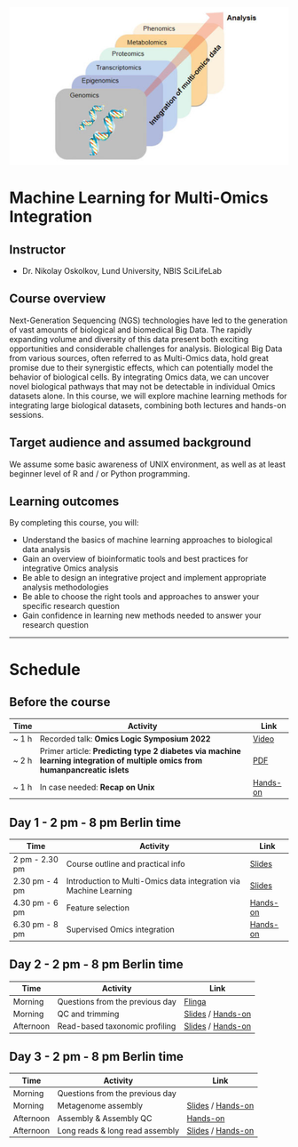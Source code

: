 ![](course_logo.jpg)

# Machine Learning for Multi-Omics Integration

## Instructor

- Dr. Nikolay Oskolkov, Lund University, NBIS SciLifeLab

## Course overview
Next-Generation Sequencing (NGS) technologies have led to the generation of vast amounts of biological and biomedical Big Data. The rapidly expanding volume and diversity of this data present both exciting opportunities and considerable challenges for analysis. Biological Big Data from various sources, often referred to as Multi-Omics data, hold great promise due to their synergistic effects, which can potentially model the behavior of biological cells. By integrating Omics data, we can uncover novel biological pathways that may not be detectable in individual Omics datasets alone. In this course, we will explore machine learning methods for integrating large biological datasets, combining both lectures and hands-on sessions.

## Target audience and assumed background
We assume some basic awareness of UNIX environment, as well as at least beginner level of R and / or Python programming.

## Learning outcomes
By completing this course, you will:

- Understand the basics of machine learning approaches to biological data analysis
- Gain an overview of bioinformatic tools and best practices for integrative Omics analysis
- Be able to design an integrative project and implement appropriate analysis methodologies
- Be able to choose the right tools and approaches to answer your specific research question
- Gain confidence in learning new methods needed to answer your research question

---

# Schedule

## Before the course

|Time   |Activity                                                           |Link                                                |
|-------|-------------------------------------------------------------------|----------------------------------------------------|
|~ 1 h|Recorded talk: __Omics Logic Symposium 2022__ |[Video](https://www.youtube.com/watch?v=Jrz6t3fbOCw)|
|~ 2 h  |Primer article: __Predicting type 2 diabetes via machine learning integration of multiple omics from humanpancreatic islets__|[PDF](articles/Multi_Omics_T2D_ScientificReports2024.pdf)                        |
|~ 1 h  |In case needed: __Recap on Unix__                                  |[Hands-on](command-line-basics.md)                  |

## Day 1 - 2 pm - 8 pm Berlin time

|Time     |Activity                         |Link                                                                             |
|---------|---------------------------------|---------------------------------------------------------------------------------|
|2 pm - 2.30 pm  | Course outline and practical info                                 |[Slides](slides/course-outline-and-practical-info.pdf)                         |
|2.30 pm - 4 pm  | Introduction to Multi-Omics data integration via Machine Learning |[Slides](slides/MachineLearningOmicsIntegration_Oskolkov.pdf)                  |
|4.30 pm - 6 pm  | Feature selection                                                 |[Hands-on](practicals/OmicsIntegration_FeatureSelection.html)                  |
|6.30 pm - 8 pm  | Supervised Omics integration                                      |[Hands-on](practicals/supervised_omics_integr_CLL.html)                        |

## Day 2 - 2 pm - 8 pm Berlin time

|Time     |Activity                       |Link                                                                                                           |
|---------|-------------------------------|---------------------------------------------------------------------------------------------------------------|
|Morning  |Questions from the previous day|[Flinga](https://flinga.fi/s/FFQ5876)                                                                          |
|Morning  |QC and trimming                |[Slides](Lectures/QC-and-trimming.pdf) / [Hands-on](exercises.md#qc-and-trimming)                              |
|Afternoon|Read-based taxonomic profiling |[Slides](Lectures/read-based-taxonomic-profiling.pdf) / [Hands-on](exercises.md#read-based-taxonomic-profiling)|

## Day 3 - 2 pm - 8 pm Berlin time

|Time     |Activity|Link|
|---------|--------|----|
|Morning  |Questions from the previous day||
|Morning  |Metagenome assembly            |[Slides](Lectures/Assembly-and-QC.pdf) / [Hands-on](exercises.md#metagenome-assembly)  |
|Afternoon|Assembly & Assembly QC         |[Hands-on](exercises.md#assembly-qc)                                                   |
|Afternoon|Long reads & long read assembly|[Slides](https://docs.google.com/presentation/d/1F8D3QLJ1gqlWYrwO6W6zxG067QOcOF5EIHfTsTcH3G0/edit?usp=sharing) / [Hands-on](exercises.md#assembling-long-reads-with-flye)                               |


